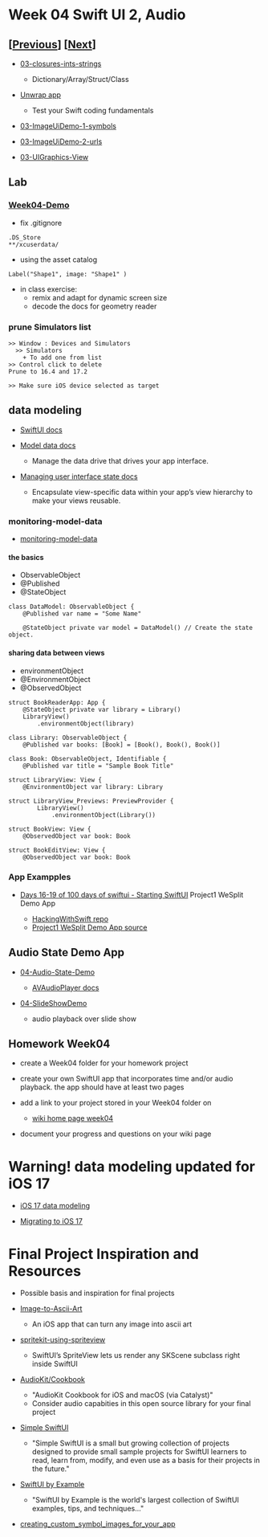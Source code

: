 # Week 04 Swift UI 2, Audio

## [[Previous](./03_swiftui.md)] [[Next](./05_data.md)]

- [03-closures-ints-strings](https://github.com/molab-itp/03-closures-ints-strings)

  - Dictionary/Array/Struct/Class

- [Unwrap app](https://apps.apple.com/app/id1440611372)

  - Test your Swift coding fundamentals

- [03-ImageUiDemo-1-symbols](https://github.com/molab-itp/03-ImageUiDemo-1-symbols)

- [03-ImageUiDemo-2-urls](https://github.com/molab-itp/03-ImageUiDemo-2-urls)

- [03-UIGraphics-View](https://github.com/molab-itp/03-UIGraphics-View)

## Lab

### [Week04-Demo](https://github.com/molab-itp/Week04-Demo)

- fix .gitignore

```
.DS_Store
**/xcuserdata/
```

- using the asset catalog

```
Label("Shape1", image: "Shape1" )
```

- in class exercise:
  - remix and adapt for dynamic screen size
  - decode the docs for geometry reader

### prune Simulators list

```
>> Window : Devices and Simulators
  >> Simulators
    + To add one from list
>> Control click to delete
Prune to 16.4 and 17.2

>> Make sure iOS device selected as target
```

## data modeling

- [SwiftUI docs](https://developer.apple.com/documentation/swiftui)

- [Model data docs](https://developer.apple.com/documentation/swiftui/model-data)

  - Manage the data drive that drives your app interface.

- [Managing user interface state docs](https://developer.apple.com/documentation/swiftui/managing-user-interface-state)

  - Encapsulate view-specific data within your app’s view hierarchy to make your views reusable.

### monitoring-model-data

- [monitoring-model-data](https://developer.apple.com/documentation/swiftui/monitoring-model-data-changes-in-your-app)

#### the basics

- ObservableObject
- @Published
- @StateObject

```
class DataModel: ObservableObject {
    @Published var name = "Some Name"

    @StateObject private var model = DataModel() // Create the state object.
```

#### sharing data between views

- environmentObject
- @EnvironmentObject
- @ObservedObject

```
struct BookReaderApp: App {
    @StateObject private var library = Library()
    LibraryView()
        .environmentObject(library)

class Library: ObservableObject {
    @Published var books: [Book] = [Book(), Book(), Book()]

class Book: ObservableObject, Identifiable {
    @Published var title = "Sample Book Title"

struct LibraryView: View {
    @EnvironmentObject var library: Library

struct LibraryView_Previews: PreviewProvider {
        LibraryView()
            .environmentObject(Library())

struct BookView: View {
    @ObservedObject var book: Book

struct BookEditView: View {
    @ObservedObject var book: Book

```

### App Exampples

- [Days 16-19 of 100 days of swiftui - Starting SwiftUI](https://www.hackingwithswift.com/100/swiftui) Project1 WeSplit Demo App

  - [HackingWithSwift repo](https://github.com/twostraws/HackingWithSwift.git)
  - [Project1 WeSplit Demo App source](https://github.com/twostraws/HackingWithSwift/blob/main/SwiftUI/project1/WeSplit/ContentView.swift)

## Audio State Demo App

- [04-Audio-State-Demo](https://github.com/molab-itp/04-Audio-State-Demo)

  - [AVAudioPlayer docs](https://developer.apple.com/documentation/avfaudio/avaudioplayer)

- [04-SlideShowDemo](https://github.com/molab-itp/04-SlideShowDemo)
  - audio playback over slide show

## Homework Week04

- create a Week04 folder for your homework project

- create your own SwiftUI app that incorporates time and/or audio playback. the app should have at least two pages

- add a link to your project stored in your Week04 folder on

  - [wiki home page week04](https://github.com/molab-itp/content-2024-09/wiki#week-04-homework)

- document your progress and questions on your wiki page

# Warning! data modeling updated for iOS 17

- [iOS 17 data modeling](https://developer.apple.com/documentation/swiftui/managing-model-data-in-your-app)

- [Migrating to iOS 17](https://developer.apple.com/documentation/swiftui/migrating-from-the-observable-object-protocol-to-the-observable-macro)

# Final Project Inspiration and Resources

- Possible basis and inspiration for final projects

- [Image-to-Ascii-Art](https://github.com/liamrosenfeld/Image-to-Ascii-Art)

  - An iOS app that can turn any image into ascii art

- [spritekit-using-spriteview](https://www.hackingwithswift.com/quick-start/swiftui/how-to-integrate-spritekit-using-spriteview)

  - SwiftUI’s SpriteView lets us render any SKScene subclass right inside SwiftUI

- [AudioKit/Cookbook](https://github.com/AudioKit/Cookbook)

  - "AudioKit Cookbook for iOS and macOS (via Catalyst)"
  - Consider audio capabities in this open source library for your final project

- [Simple SwiftUI](https://github.com/twostraws/simple-swiftui)

  - "Simple SwiftUI is a small but growing collection of projects designed to
    provide small sample projects for SwiftUI learners to read, learn from,
    modify, and even use as a basis for their projects in the future."

- [SwiftUI by Example](https://www.hackingwithswift.com/quick-start/swiftui)

  - "SwiftUI by Example is the world's largest collection of SwiftUI examples, tips, and techniques..."

- [creating_custom_symbol_images_for_your_app](https://developer.apple.com/documentation/uikit/uiimage/creating_custom_symbol_images_for_your_app)

<!--
## XCode indent preference\
- ![xcode pref indent](../assets/xcode-pref-indent.png)
-->
